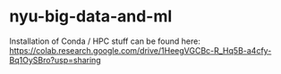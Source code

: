 # nyu-big-data-and-ml

Installation of Conda / HPC stuff can be found here: https://colab.research.google.com/drive/1HeegVGCBc-R_Hq5B-a4cfy-Bq1OySBro?usp=sharing 
